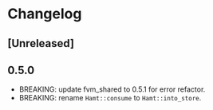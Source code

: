 # Changelog

## [Unreleased]

## 0.5.0

- BREAKING: update fvm_shared to 0.5.1 for error refactor.
- BREAKING: rename `Hamt::consume` to `Hamt::into_store`.
